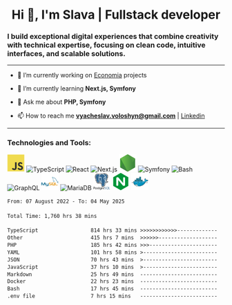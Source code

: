 <h1 align="center">Hi 👋, I'm Slava | Fullstack developer</h1>
<h3 align="left">I build exceptional digital experiences that combine creativity with technical expertise, focusing on clean code, intuitive interfaces, and scalable solutions.</h3>

---

- 🔭 I’m currently working on <a href="https://www.economia.cz/">Economia</a> projects

- 🌱 I’m currently learning **Next.js, Symfony**

- 💬 Ask me about **PHP, Symfony**

- 📫 How to reach me **vyacheslav.voloshyn@gmail.com** | <a href="https://www.linkedin.com/in/vyacheslav-voloshyn-74ab3b194/"> Linkedin </a>

---

<h3 align="left">Technologies and Tools:</h3>
<p align="left"> 
  <img src="https://raw.githubusercontent.com/devicons/devicon/master/icons/javascript/javascript-original.svg" alt="JavaScript" width="40" height="40"/> 
  <img src="https://cdn.worldvectorlogo.com/logos/typescript.svg" alt="TypeScript" width="40" height="40"/> 
  <img src="https://cdn.worldvectorlogo.com/logos/react-2.svg" alt="React" width="40" height="40"/> 
  <img src="https://cdn.worldvectorlogo.com/logos/nextjs-2.svg" alt="Next.js" width="40" height="40"/> 
  <img src="https://raw.githubusercontent.com/devicons/devicon/master/icons/nodejs/nodejs-original.svg" alt="Node.js" width="40" height="40"/> 
  <img src="https://symfony.com/logos/symfony_black_03.svg" alt="Symfony" width="40" height="40"/> 
  <img src="https://www.vectorlogo.zone/logos/gnu_bash/gnu_bash-icon.svg" alt="Bash" width="40" height="40"/> 
  <img src="https://www.vectorlogo.zone/logos/graphql/graphql-icon.svg" alt="GraphQL" width="40" height="40"/> 
  <img src="https://raw.githubusercontent.com/devicons/devicon/master/icons/mysql/mysql-original-wordmark.svg" alt="MySQL" width="40" height="40"/> 
  <img src="https://www.vectorlogo.zone/logos/mariadb/mariadb-icon.svg" alt="MariaDB" width="40" height="40"/> 
  <img src="https://raw.githubusercontent.com/devicons/devicon/master/icons/postgresql/postgresql-original-wordmark.svg" alt="PostgreSQL" width="40" height="40"/> 
  <img src="https://raw.githubusercontent.com/devicons/devicon/master/icons/nginx/nginx-original.svg" alt="NGINX" width="40" height="40"/>
  <img src="https://raw.githubusercontent.com/devicons/devicon/master/icons/docker/docker-original.svg" alt="Docker" width="40" height="40"/>
</p>

<!--START_SECTION:waka-->

```txt
From: 07 August 2022 - To: 04 May 2025

Total Time: 1,760 hrs 38 mins

TypeScript                 814 hrs 33 mins >>>>>>>>>>>>-------------   46.26 %
Other                      415 hrs 7 mins  >>>>>>-------------------   23.58 %
PHP                        185 hrs 42 mins >>>----------------------   10.55 %
YAML                       101 hrs 58 mins >------------------------   05.79 %
JSON                       70 hrs 43 mins  >------------------------   04.02 %
JavaScript                 37 hrs 10 mins  >------------------------   02.11 %
Markdown                   25 hrs 49 mins  -------------------------   01.47 %
Docker                     22 hrs 23 mins  -------------------------   01.27 %
Bash                       17 hrs 45 mins  -------------------------   01.01 %
.env file                  7 hrs 15 mins   -------------------------   00.41 %
```

<!--END_SECTION:waka-->
